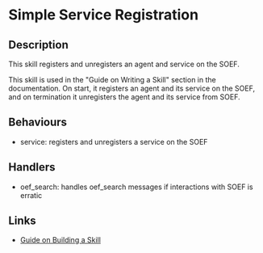 # Simple Service Registration

## Description

This skill registers and unregisters an agent and service on the SOEF.

This skill is used in the "Guide on Writing a Skill" section in the documentation. On start, it registers an agent and its service on the SOEF, and on termination it unregisters the agent and its service from SOEF.

## Behaviours

* service: registers and unregisters a service on the SOEF 

## Handlers

* oef_search: handles oef_search messages if interactions with SOEF is erratic

## Links

* <a href="https://docs.fetch.ai/aea/skill-guide/" target="_blank">Guide on Building a Skill</a>
